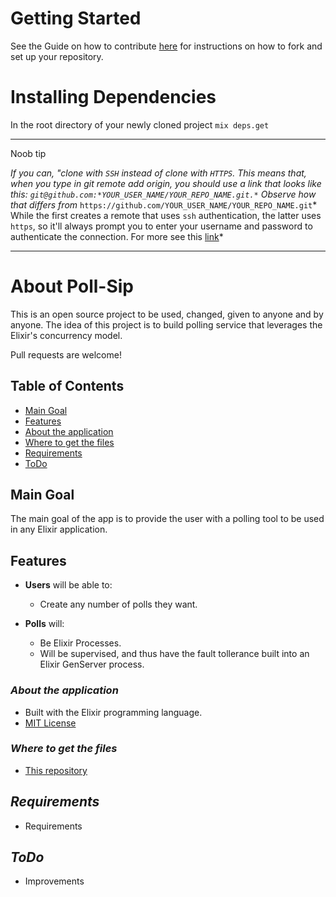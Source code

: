 # Getting Started
See the Guide on how to contribute [here](https://github.com/Euklidian-Space/poll-sip//blob/master/CONTRIBUTING.md#how-to-contribute) for instructions on how to fork and set up your repository.

# Installing Dependencies
In the root directory of your newly cloned project `mix deps.get`


---

Noob tip 

*If you can, "clone with `SSH` instead of clone with `HTTPS`. This means that, when you type in git remote add origin, you should use a link that looks like this: `git@github.com:*YOUR_USER_NAME/YOUR_REPO_NAME.git.*` Observe how that differs from* `https://github.com/YOUR_USER_NAME/YOUR_REPO_NAME.git`* 
While the first creates a remote that uses `ssh` authentication, the latter uses `https`, so it'll always prompt you to enter your username and password to authenticate the connection. For more see this [link](https://gist.github.com/juemura/899241d73cf719de7f540fc68071bd7d)*

---

# About Poll-Sip  
This is an open source project to be used, changed, given to anyone and by anyone.  The idea of this project is to build polling service that leverages the Elixir's concurrency model.  

Pull requests are welcome!

## Table of Contents

- [Main Goal](#main-goal)
- [Features](#features)
- [About the application](#about-the-application)
- [Where to get the files](#where-to-get-the-files)
- [Requirements](#requirements)
- [ToDo](#todo)


## Main Goal

The main goal of the app is to provide the user with a polling tool to be used in any Elixir application.

## Features

* **Users** will be able to:  
  * Create any number of polls they want.

* **Polls** will:
  * Be Elixir Processes.
  * Will be supervised, and thus have the fault tollerance built into an Elixir GenServer process. 


### *About the application*
* Built with the Elixir programming language.
* [MIT License](https://github.com/Euklidian-Space/poll-sip/blob/master/LICENSE)

### *Where to get the files*
* [This repository](https://github.com/Euklidian-Space/poll-sip)

## *Requirements*
* Requirements

## *ToDo*
* Improvements
